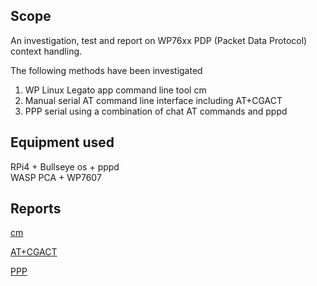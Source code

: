 ## Scope
An investigation, test and report on WP76xx PDP (Packet Data Protocol) context handling.

The following methods have been investigated

1. WP Linux Legato app command line tool cm
2. Manual serial AT command line interface including AT+CGACT
3. PPP serial using a combination of chat AT commands and pppd

## Equipment used
RPi4 + Bullseye os + pppd  
WASP PCA + WP7607  

## Reports
[cm](./cm/WP_CM.md) 

[AT+CGACT](./cgact/WP_AT_CGACT.md)  

[PPP](./ppp/WP_PPP.md)
